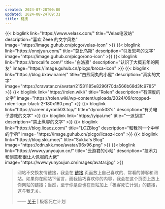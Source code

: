 ```yaml
---
created: 2024-07-28T00:00
updated: 2024-08-24T09:31
title: 链接
---
```


<div class="blog-links">
	{{< bloglink link="https://www.velasx.com/" title="Velas电波站" description="喜欢 Zeee 的文字风格" image="https://image.guhub.cn/picgo/velas-icon" >}}
	{{< bloglink link="https://onojyun.com/" title="莫比乌斯" description="引发思考的文字" image="https://image.guhub.cn/picgo/ono-icon" >}}
	{{< bloglink link="https://brocalife.com/" title="白洛嘉" description="认识了大概五年的网友" image="https://image.guhub.cn/picgo/broca-icon" >}}
	{{< bloglink link="https://blog.bxaw.name/" title="白熊阿丸的小屋" description="真实的文字" image="https://cravatar.cn/avatar/21531185e8296f70da566b68d3fc9785" >}}
	{{< bloglink link="https://rolen.wiki/" title="Rolen" description="有深度的文字" image="https://rolen.wiki/wp-content/uploads/2024/09/cropped-rolen-logo-black-2-180x180.png" >}}
	{{< bloglink link="https://career.dyron503.top/" title="dyron503's" description="有关电子游戏的文字" >}}
	{{< bloglink link="https://yipai.me" title="一派胡言" description="禁止纵容的文字" >}}
	{{< bloglink link="https://blog.licaoz.com/" title="LCZBlog" description="和我同一个中学的学弟" image="https://image.guhub.cn/picgo/licaoz-icon" >}}
	{{< bloglink link="https://blog.skk.moe/" title="Sukka's Blog" image="https://cdn.skk.moe/avatar/96x96.png" >}}
	{{< bloglink link="https://www.yunyoujun.cn/" title="云游君的小站" description="技术力和创意都很让人佩服的大佬" image="https://www.yunyoujun.cn/images/avatar.jpg" >}}
</div>

> 网站不交换友情链接，我会在 [链接](./links) 页面放上自己喜欢的、常看的博客和网站。如果你在网站下留言，而我恰巧喜欢你的内容，我会在这个页面上放上你网站的链接；当然，至于你是否也在贵站加上「极客死亡计划」的链接，这与我无关。
>
> —— [关于](/about) | 极客死亡计划
